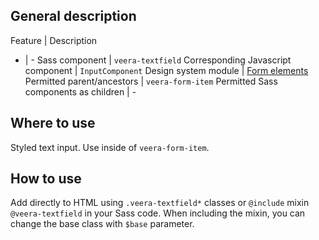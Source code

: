 ## General description

Feature | Description
- | -
Sass component | `veera-textfield`
Corresponding Javascript component | `InputComponent`
Design system module | [Form elements](https://veera.eesti.ee/3d136290e/p/71721d-vormi-elemendid/b/476623)
Permitted parent/ancestors | `veera-form-item`
Permitted Sass components as children | -

## Where to use

Styled text input. Use inside of `veera-form-item`.

## How to use

Add directly to HTML using `.veera-textfield*` classes or `@include` mixin `@veera-textfield` in your Sass code. When including the mixin, you can change the base class with `$base` parameter.
